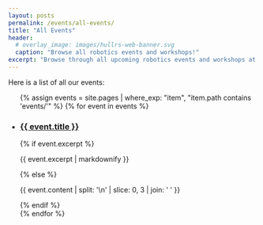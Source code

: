```yaml
---
layout: posts
permalink: /events/all-events/
title: "All Events"
header:
  # overlay_image: images/hullrs-web-banner.svg
  caption: "Browse all robotics events and workshops!"
excerpt: "Browse through all upcoming robotics events and workshops at Hull Robotics Society."
---
```


Here is a list of all our events:

<ul class="all-events">
  {% assign events = site.pages | where_exp: "item", "item.path contains 'events/'" %}
  {% for event in events %}
    <li class="event-post">
      <h3><a href="{{ event.url }}">{{ event.title }}</a></h3>
      {% if event.excerpt %}
        <p>{{ event.excerpt | markdownify }}</p>
      {% else %}
        <p>{{ event.content | split: '\n' | slice: 0, 3 | join: ' ' }}</p>
      {% endif %}
    </li>
  {% endfor %}
</ul>
